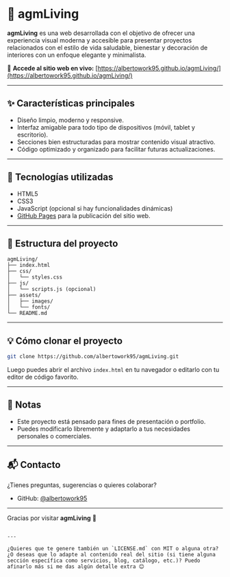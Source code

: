 # 🌿 agmLiving

**agmLiving** es una web desarrollada con el objetivo de ofrecer una experiencia visual moderna y accesible para presentar proyectos relacionados con el estilo de vida saludable, bienestar y decoración de interiores con un enfoque elegante y minimalista.

🔗 **Accede al sitio web en vivo:** [https://albertowork95.github.io/agmLiving/](https://albertowork95.github.io/agmLiving/)

---

## ✨ Características principales

- Diseño limpio, moderno y responsive.
- Interfaz amigable para todo tipo de dispositivos (móvil, tablet y escritorio).
- Secciones bien estructuradas para mostrar contenido visual atractivo.
- Código optimizado y organizado para facilitar futuras actualizaciones.

---

## 🚀 Tecnologías utilizadas

- HTML5
- CSS3
- JavaScript (opcional si hay funcionalidades dinámicas)
- [GitHub Pages](https://pages.github.com/) para la publicación del sitio web.

---

## 📁 Estructura del proyecto

```
agmLiving/
├── index.html
├── css/
│   └── styles.css
├── js/
│   └── scripts.js (opcional)
├── assets/
│   ├── images/
│   └── fonts/
└── README.md
```

---

## 💡 Cómo clonar el proyecto

```bash
git clone https://github.com/albertowork95/agmLiving.git
```

Luego puedes abrir el archivo `index.html` en tu navegador o editarlo con tu editor de código favorito.

---

## 📌 Notas

- Este proyecto está pensado para fines de presentación o portfolio.  
- Puedes modificarlo libremente y adaptarlo a tus necesidades personales o comerciales.

---

## 📬 Contacto

¿Tienes preguntas, sugerencias o quieres colaborar?

- GitHub: [@albertowork95](https://github.com/albertowork95)

---



Gracias por visitar **agmLiving** 🌱
```

---

¿Quieres que te genere también un `LICENSE.md` con MIT o alguna otra? ¿O deseas que lo adapte al contenido real del sitio (si tiene alguna sección específica como servicios, blog, catálogo, etc.)? Puedo afinarlo más si me das algún detalle extra 😊
